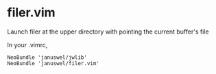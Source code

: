 filer.vim
=========

Launch filer at the upper directory with pointing the current buffer's file

In your .vimrc,

```vim
NeoBundle 'januswel/jwlib'
NeoBundle 'januswel/filer.vim'
```
